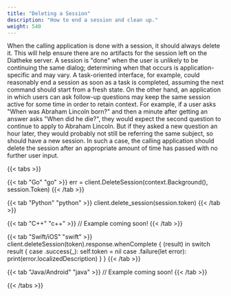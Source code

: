 ```yaml
---
title: "Deleting a Session"
description: "How to end a session and clean up."
weight: 540
---
```


When the calling application is done with a session, it should always delete it.
This will help ensure there are no artifacts for the session left on the
Diatheke server. A session is "done" when the user is unlikely to be continuing
the same dialog; determining when that occurs is application-specific and may vary.
A task-oriented interface, for example, could reasonably end a session as soon
as a task is completed, assuming the next command should start from a fresh state.
On the other hand, an application in which users can ask follow-up questions
may keep the same session active for some time in order to retain context.
For example, if a user asks "When was Abraham Lincoln born?" and then a minute
after getting an answer asks "When did he die?", they would expect the second
question to continue to apply to Abraham Lincoln. But if they asked a new question
an hour later, they would probably not still be referring the same subject, so
should have a new session. In such a case, the calling application should delete
the session after an appropriate amount of time has passed with no further user input.

{{< tabs >}}

{{< tab "Go" "go" >}}
err = client.DeleteSession(context.Background(), session.Token)
{{< /tab >}}

{{< tab "Python" "python" >}}
client.delete_session(session.token)
{{< /tab >}}

{{< tab "C++" "c++" >}}
// Example coming soon!
{{< /tab >}}

{{< tab "Swift/iOS" "swift" >}}
client.deleteSession(token).response.whenComplete { (result) in
	switch result {
	case .success(_):
		self.token = nil
	case .failure(let error):
		print(error.localizedDescription)
	}
}
{{< /tab >}}

{{< tab "Java/Android" "java" >}}
// Example coming soon!
{{< /tab >}}

{{< /tabs >}}
